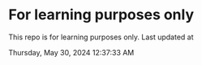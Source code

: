 # For learning purposes only
This repo is for learning purposes only.
Last updated at

Thursday, May 30, 2024 12:37:33 AM

